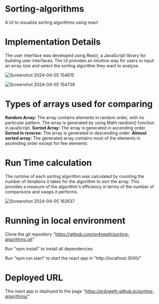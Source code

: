 # Sorting-algorithms
A UI to visualize sorting algorithms using react

# Implementation Details
The user interface was developed using React, a JavaScript library for building user interfaces. The UI provides an intuitive way for users to input an array size and select the sorting algorithm they want to analyze.

![Screenshot 2024-04-05 154615](https://github.com/pr4neeth/sorting-algorithms/assets/107405613/235be170-279e-43ae-b17e-4ee03b8a1d32)

![Screenshot 2024-04-05 154739](https://github.com/pr4neeth/sorting-algorithms/assets/107405613/ee73f8db-0966-4933-a434-e9a775cf2c52)


# Types of arrays used for comparing
**Random Array:** The array contains elements in random order, with no particular pattern. The array is generated by using Math.random() function in javaScript.
**Sorted Array:** The array is generated in ascending order.
**Sorted in reverse:** The array is generated in descending order.
**Almost sorted array:** The generated array contains most of the elements in ascending order except for few elements

# Run Time calculation
The runtime of each sorting algorithm was calculated by counting the number of iterations it takes for the algorithm to sort the array. This provides a measure of the algorithm's efficiency in terms of the number of comparisons and swaps it performs.

![Screenshot 2024-04-05 162637](https://github.com/pr4neeth/sorting-algorithms/assets/107405613/09d3dfdd-e6c9-4af1-b2aa-3cb5def1bbb5)

# Running in local environment
Clone the git repository "https://github.com/pr4neeth/sorting-algorithms.git"

Run "npm install" to install all dependencies

Run "npm run start" to start the react app in "http://localhost:3000/"

# Deployed URL
This react app is deployed to the page "https://pr4neeth.github.io/sorting-algorithms/"
